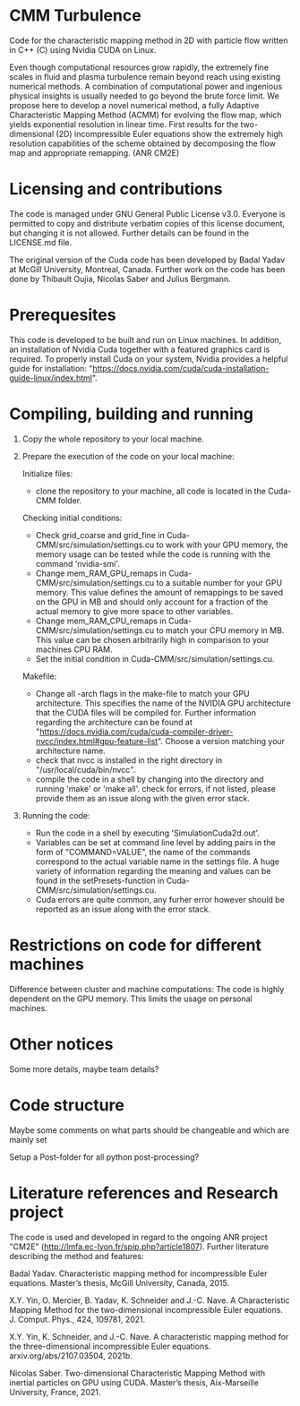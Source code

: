 # CMM Turbulence

Code for the characteristic mapping method in 2D with particle flow written in C++ (C) using Nvidia CUDA on Linux.

Even though computational resources grow rapidly, the extremely fine scales in fluid and plasma turbulence remain beyond reach using existing numerical methods. A combination of computational power and ingenious physical insights is usually needed to go beyond the brute force limit. We propose here to develop a novel numerical method, a fully Adaptive Characteristic Mapping Method (ACMM) for evolving the flow map, which yields exponential resolution in linear time. First results for the two-dimensional (2D) incompressible Euler equations show the extremely high resolution capabilities of the scheme obtained by decomposing the flow map and appropriate remapping. (ANR CM2E)

# Licensing and contributions

The code is managed under GNU General Public License v3.0. Everyone is permitted to copy and distribute verbatim copies of this license document, but changing it is not allowed. Further details can be found in the LICENSE.md file.

The original version of the Cuda code has been developed by Badal Yadav at McGill University, Montreal, Canada.
Further work on the code has been done by Thibault Oujia, Nicolas Saber and Julius Bergmann.

# Prerequesites

This code is developed to be built and run on Linux machines. In addition, an installation of Nvidia Cuda together with a featured graphics card is required. To properly install Cuda on your system, Nvidia provides a helpful guide for installation: "https://docs.nvidia.com/cuda/cuda-installation-guide-linux/index.html".

# Compiling, building and running

1) Copy the whole repository to your local machine.
   
2) Prepare the execution of the code on your local machine:
   
   Initialize files:
   - clone the repository to your machine, all code is located in the Cuda-CMM folder.

   Checking initial conditions:
   - Check grid_coarse and grid_fine in Cuda-CMM/src/simulation/settings.cu to work with your GPU memory, the memory usage can be tested while the code is running with the command 'nvidia-smi'.
   - Change mem_RAM_GPU_remaps in Cuda-CMM/src/simulation/settings.cu to a suitable number for your GPU memory. This value defines the amount of remappings to be saved on the GPU in MB and should only account for a fraction of the actual memory to give more space to other variables.
   - Change mem_RAM_CPU_remaps in Cuda-CMM/src/simulation/settings.cu to match your CPU memory in MB. This value can be chosen arbitrarily high in comparison to your machines CPU RAM.
   - Set the initial condition in Cuda-CMM/src/simulation/settings.cu.

   Makefile:
   - Change all -arch flags in the make-file to match your GPU architecture. This specifies the name of the NVIDIA GPU architecture that the CUDA files will be compiled for. Further information regarding the architecture can be found at "https://docs.nvidia.com/cuda/cuda-compiler-driver-nvcc/index.html#gpu-feature-list". Choose a version matching your architecture name.
   - check that nvcc is installed in the right directory in "/usr/local/cuda/bin/nvcc".
   - compile the code in a shell by changing into the directory and running 'make' or 'make all'.
     check for errors, if not listed, please provide them as an issue along with the given error stack.
   
3) Running the code:
   - Run the code in a shell by executing 'SimulationCuda2d.out'.
   - Variables can be set at command line level by adding pairs in the form of "COMMAND=VALUE", the name of the commands correspond to the actual variable name in the settings file. A huge variety of information regarding the meaning and values can be found in the setPresets-function in Cuda-CMM/src/simulation/settings.cu.
   - Cuda errors are quite common, any furher error however should be reported as an issue along with the error stack.

# Restrictions on code for different machines

Difference between cluster and machine computations:
The code is highly dependent on the GPU memory. This limits the usage on personal machines.

# Other notices

Some more details, maybe team details?

# Code structure

Maybe some comments on what parts should be changeable and which are mainly set

Setup a Post-folder for all python post-processing?

# Literature references and Research project

The code is used and developed in regard to the ongoing ANR project "CM2E" (http://lmfa.ec-lyon.fr/spip.php?article1807).
Further literature describing the method and features:

Badal Yadav.
Characteristic mapping method for incompressible Euler equations.
Master’s thesis, McGill University, Canada, 2015.

X.Y. Yin, O. Mercier, B. Yadav, K. Schneider and J.-C. Nave. 
A Characteristic Mapping Method for the two-dimensional incompressible Euler equations. 
J. Comput. Phys., 424, 109781, 2021.

X.Y. Yin, K. Schneider, and J.-C. Nave.
A characteristic mapping method for the three-dimensional incompressible Euler equations.
arxiv.org/abs/2107.03504, 2021b.

Nicolas Saber.
Two-dimensional Characteristic Mapping Method with inertial particles on GPU using CUDA.
Master’s thesis, Aix-Marseille University, France, 2021.
